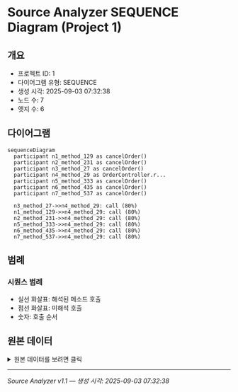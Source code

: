 # Source Analyzer SEQUENCE Diagram (Project 1)

## 개요
- 프로젝트 ID: 1
- 다이어그램 유형: SEQUENCE
- 생성 시각: 2025-09-03 07:32:38
- 노드 수: 7
- 엣지 수: 6

## 다이어그램

```mermaid
sequenceDiagram
  participant n1_method_129 as cancelOrder()
  participant n2_method_231 as cancelOrder()
  participant n3_method_27 as cancelOrder()
  participant n4_method_29 as OrderController.r...
  participant n5_method_333 as cancelOrder()
  participant n6_method_435 as cancelOrder()
  participant n7_method_537 as cancelOrder()

  n3_method_27->>n4_method_29: call (80%)
  n1_method_129->>n4_method_29: call (80%)
  n2_method_231->>n4_method_29: call (80%)
  n5_method_333->>n4_method_29: call (80%)
  n6_method_435->>n4_method_29: call (80%)
  n7_method_537->>n4_method_29: call (80%)
```

## 범례

### 시퀀스 범례
- 실선 화살표: 해석된 메소드 호출
- 점선 화살표: 미해석 호출
- 숫자: 호출 순서

## 원본 데이터

<details>
<summary>원본 데이터를 보려면 클릭</summary>

노드 목록 (7)
```json
  method:27: cancelOrder() (method)
  method:129: cancelOrder() (method)
  method:231: cancelOrder() (method)
  method:333: cancelOrder() (method)
  method:435: cancelOrder() (method)
  method:537: cancelOrder() (method)
  method:29: OrderController.restoreInventory() (method)
```

엣지 목록 (6)
```json
  method:27 -> method:29 (call)
  method:129 -> method:29 (call)
  method:231 -> method:29 (call)
  method:333 -> method:29 (call)
  method:435 -> method:29 (call)
  method:537 -> method:29 (call)
```

</details>

---
*Source Analyzer v1.1 — 생성 시각: 2025-09-03 07:32:38*